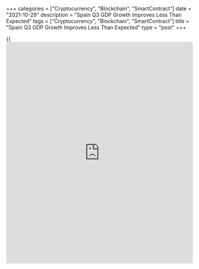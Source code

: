 +++
categories = ["Cryptocurrency", "Blockchain", "SmartContract"]
date = "2021-10-29"
description = "Spain Q3 GDP Growth Improves Less Than Expected"
tags = ["Cryptocurrency", "Blockchain", "SmartContract"]
title = "Spain Q3 GDP Growth Improves Less Than Expected"
type = "post"
+++

{{<iframe id="large-banner" src="https://www.bounty.group/#slide=9.0" width="100%" height="600" scrolling="no" style="border: 0px solid rgb(216, 221, 230); border-radius: 3px;">}}

Spain's economic output growth accelerated in the third quarter, albeit
less than expected, preliminary data from the statistical office INE
showed on Friday.

Gross domestic product grew 2 percent sequentially, faster than the 1.1
percent expansion posted in the second quarter. But this was slower than
the 2.7 percent expansion economists' had forecast.

On a yearly basis, GDP growth eased sharply to 2.7 percent in the third
quarter from 17.5 percent in the preceding period. GDP was expected to
advance 3.5 percent.

The expenditure-side breakdown showed that household spending decreased
0.5 percent, while government spending edged up 0.1 percent.

Gross fixed capital formation rebounded 2 percent after falling 3.1
percent in the second quarter.

Exports advanced sharply by 6.4 percent and imports logged a moderate
growth of 0.7 percent.

Another report from the statistical office INE showed that retail sales
dropped for the second straight month in September. Sales dropped 0.1
percent annually after easing 0.7 percent in August.

On an unadjusted basis, retail sales remained flat following a 0.1
percent decrease in the previous month.

Month-on-month, retail sales gained 0.3 percent, in contrast to the 0.1
percent fall in August.

For comments and feedback [contact](https://www.playgroundfx.com/contact/): editorial@rtt[news](https://www.letsplayfx.com/blog/forex-news-website/).com

[Economic News][1]

 **What parts of the world are seeing the best (and worst) economic
performances lately? Click[here][2] to check out our [Econ Scorecard][2]
and find out! See up-to-the-moment [ranking](https://www.playgroundfx.com/blog/crypto-exchange-ranking/)s for the best and worst
performers in [GDP][3], [unemployment rate][4], [inflation][5] and much
more.**

   1. www.rtt[news](https://www.letsplayfx.com/blog/forex-news-website/).com/Content/EconomicNews.aspx
   2. www.rtt[news](https://www.letsplayfx.com/blog/forex-news-website/).com/economic-scorecard/world-rank/PPI/highest-performance.aspx
   3. www.rtt[news](https://www.letsplayfx.com/blog/forex-news-website/).com/economic-scorecard/world-rank/GDP/highest-performance.aspx
   4. www.rtt[news](https://www.letsplayfx.com/blog/forex-news-website/).com/economic-scorecard/world-rank/unemployment-rate/lowest-performance.aspx
   5. www.rtt[news](https://www.letsplayfx.com/blog/forex-news-website/).com/economic-scorecard/world-rank/CPI/highest-performance.aspx